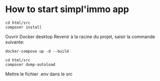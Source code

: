 # How to start simpl'immo app

```Terminal
cd html/src
composer install
```

Ouvrir Docker desktop
Revenir à la racine du projet, saisir la commande suivante:
```Terminal
docker-compose up -d --build
```

```Terminal
cd html/src
composer dump-autoload
```

Mettre le fichier .env dans le src